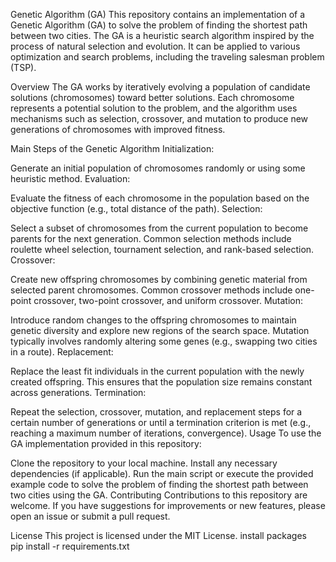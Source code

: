 Genetic Algorithm (GA)
This repository contains an implementation of a Genetic Algorithm (GA) to solve the problem of finding the shortest path between two cities. The GA is a heuristic search algorithm inspired by the process of natural selection and evolution. It can be applied to various optimization and search problems, including the traveling salesman problem (TSP).

Overview
The GA works by iteratively evolving a population of candidate solutions (chromosomes) toward better solutions. Each chromosome represents a potential solution to the problem, and the algorithm uses mechanisms such as selection, crossover, and mutation to produce new generations of chromosomes with improved fitness.

Main Steps of the Genetic Algorithm
Initialization:

Generate an initial population of chromosomes randomly or using some heuristic method.
Evaluation:

Evaluate the fitness of each chromosome in the population based on the objective function (e.g., total distance of the path).
Selection:

Select a subset of chromosomes from the current population to become parents for the next generation.
Common selection methods include roulette wheel selection, tournament selection, and rank-based selection.
Crossover:

Create new offspring chromosomes by combining genetic material from selected parent chromosomes.
Common crossover methods include one-point crossover, two-point crossover, and uniform crossover.
Mutation:

Introduce random changes to the offspring chromosomes to maintain genetic diversity and explore new regions of the search space.
Mutation typically involves randomly altering some genes (e.g., swapping two cities in a route).
Replacement:

Replace the least fit individuals in the current population with the newly created offspring.
This ensures that the population size remains constant across generations.
Termination:

Repeat the selection, crossover, mutation, and replacement steps for a certain number of generations or until a termination criterion is met (e.g., reaching a maximum number of iterations, convergence).
Usage
To use the GA implementation provided in this repository:

Clone the repository to your local machine.
Install any necessary dependencies (if applicable).
Run the main script or execute the provided example code to solve the problem of finding the shortest path between two cities using the GA.
Contributing
Contributions to this repository are welcome. If you have suggestions for improvements or new features, please open an issue or submit a pull request.

License
This project is licensed under the MIT License.
install packages
<br>
pip install -r requirements.txt
